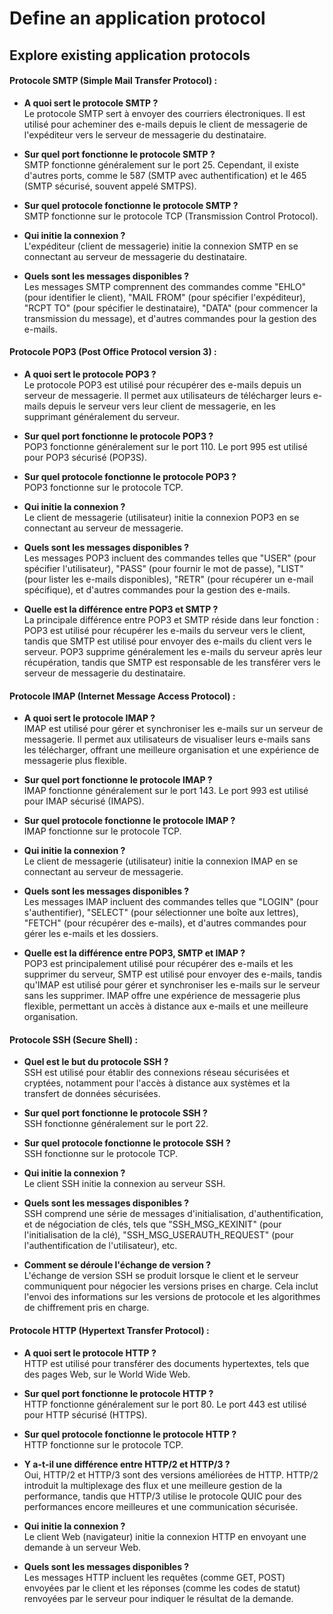 # Define an application protocol

## Explore existing application protocols

#### Protocole SMTP (Simple Mail Transfer Protocol) :

- **A quoi sert le protocole SMTP ?**   
  Le protocole SMTP sert à envoyer des courriers électroniques. Il est utilisé pour acheminer des e-mails depuis le client de messagerie de l'expéditeur vers le serveur de messagerie du destinataire.

- **Sur quel port fonctionne le protocole SMTP ?**   
  SMTP fonctionne généralement sur le port 25. Cependant, il existe d'autres ports, comme le 587 (SMTP avec authentification) et le 465 (SMTP sécurisé, souvent appelé SMTPS).

- **Sur quel protocole fonctionne le protocole SMTP ?**   
  SMTP fonctionne sur le protocole TCP (Transmission Control Protocol).

- **Qui initie la connexion ?**   
  L'expéditeur (client de messagerie) initie la connexion SMTP en se connectant au serveur de messagerie du destinataire.

- **Quels sont les messages disponibles ?**   
  Les messages SMTP comprennent des commandes comme "EHLO" (pour identifier le client), "MAIL FROM" (pour spécifier l'expéditeur), "RCPT TO" (pour spécifier le destinataire), "DATA" (pour commencer la transmission du message), et d'autres commandes pour la gestion des e-mails.

#### Protocole POP3 (Post Office Protocol version 3) :

- **A quoi sert le protocole POP3 ?**   
  Le protocole POP3 est utilisé pour récupérer des e-mails depuis un serveur de messagerie. Il permet aux utilisateurs de télécharger leurs e-mails depuis le serveur vers leur client de messagerie, en les supprimant généralement du serveur.

- **Sur quel port fonctionne le protocole POP3 ?**   
  POP3 fonctionne généralement sur le port 110. Le port 995 est utilisé pour POP3 sécurisé (POP3S).
 
- **Sur quel protocole fonctionne le protocole POP3 ?**   
  POP3 fonctionne sur le protocole TCP.

- **Qui initie la connexion ?**   
  Le client de messagerie (utilisateur) initie la connexion POP3 en se connectant au serveur de messagerie.

- **Quels sont les messages disponibles ?**   
  Les messages POP3 incluent des commandes telles que "USER" (pour spécifier l'utilisateur), "PASS" (pour fournir le mot de passe), "LIST" (pour lister les e-mails disponibles), "RETR" (pour récupérer un e-mail spécifique), et d'autres commandes pour la gestion des e-mails.

- **Quelle est la différence entre POP3 et SMTP ?**   
  La principale différence entre POP3 et SMTP réside dans leur fonction : POP3 est utilisé pour récupérer les e-mails du serveur vers le client, tandis que SMTP est utilisé pour envoyer des e-mails du client vers le serveur. POP3 supprime généralement les e-mails du serveur après leur récupération, tandis que SMTP est responsable de les transférer vers le serveur de messagerie du destinataire.

#### Protocole IMAP (Internet Message Access Protocol) :

- **A quoi sert le protocole IMAP ?**   
  IMAP est utilisé pour gérer et synchroniser les e-mails sur un serveur de messagerie. Il permet aux utilisateurs de visualiser leurs e-mails sans les télécharger, offrant une meilleure organisation et une expérience de messagerie plus flexible.

- **Sur quel port fonctionne le protocole IMAP ?**   
  IMAP fonctionne généralement sur le port 143. Le port 993 est utilisé pour IMAP sécurisé (IMAPS).

- **Sur quel protocole fonctionne le protocole IMAP ?**   
  IMAP fonctionne sur le protocole TCP.

- **Qui initie la connexion ?**   
  Le client de messagerie (utilisateur) initie la connexion IMAP en se connectant au serveur de messagerie.

- **Quels sont les messages disponibles ?**   
  Les messages IMAP incluent des commandes telles que "LOGIN" (pour s'authentifier), "SELECT" (pour sélectionner une boîte aux lettres), "FETCH" (pour récupérer des e-mails), et d'autres commandes pour gérer les e-mails et les dossiers.

- **Quelle est la différence entre POP3, SMTP et IMAP ?**   
  POP3 est principalement utilisé pour récupérer des e-mails et les supprimer du serveur, SMTP est utilisé pour envoyer des e-mails, tandis qu'IMAP est utilisé pour gérer et synchroniser les e-mails sur le serveur sans les supprimer. IMAP offre une expérience de messagerie plus flexible, permettant un accès à distance aux e-mails et une meilleure organisation.

#### Protocole SSH (Secure Shell) :

- **Quel est le but du protocole SSH ?**   
  SSH est utilisé pour établir des connexions réseau sécurisées et cryptées, notamment pour l'accès à distance aux systèmes et la transfert de données sécurisées.

- **Sur quel port fonctionne le protocole SSH ?**   
  SSH fonctionne généralement sur le port 22.

- **Sur quel protocole fonctionne le protocole SSH ?**   
  SSH fonctionne sur le protocole TCP.

- **Qui initie la connexion ?**   
  Le client SSH initie la connexion au serveur SSH.

- **Quels sont les messages disponibles ?**   
  SSH comprend une série de messages d'initialisation, d'authentification, et de négociation de clés, tels que "SSH_MSG_KEXINIT" (pour l'initialisation de la clé), "SSH_MSG_USERAUTH_REQUEST" (pour l'authentification de l'utilisateur), etc.

- **Comment se déroule l'échange de version ?**   
  L'échange de version SSH se produit lorsque le client et le serveur communiquent pour négocier les versions prises en charge. Cela inclut l'envoi des informations sur les versions de protocole et les algorithmes de chiffrement pris en charge.

#### Protocole HTTP (Hypertext Transfer Protocol) :

- **A quoi sert le protocole HTTP ?**   
  HTTP est utilisé pour transférer des documents hypertextes, tels que des pages Web, sur le World Wide Web.

- **Sur quel port fonctionne le protocole HTTP ?**   
  HTTP fonctionne généralement sur le port 80. Le port 443 est utilisé pour HTTP sécurisé (HTTPS).

- **Sur quel protocole fonctionne le protocole HTTP ?**   
  HTTP fonctionne sur le protocole TCP.

- **Y a-t-il une différence entre HTTP/2 et HTTP/3 ?**   
  Oui, HTTP/2 et HTTP/3 sont des versions améliorées de HTTP. HTTP/2 introduit la multiplexage des flux et une meilleure gestion de la performance, tandis que HTTP/3 utilise le protocole QUIC pour des performances encore meilleures et une communication sécurisée.

- **Qui initie la connexion ?**   
  Le client Web (navigateur) initie la connexion HTTP en envoyant une demande à un serveur Web.

- **Quels sont les messages disponibles ?**   
  Les messages HTTP incluent les requêtes (comme GET, POST) envoyées par le client et les réponses (comme les codes de statut) renvoyées par le serveur pour indiquer le résultat de la demande.

